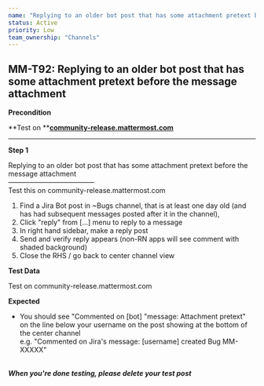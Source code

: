 ```yaml
---
name: "Replying to an older bot post that has some attachment pretext before the message attachment"
status: Active
priority: Low
team_ownership: "Channels"
---
```


## MM-T92: Replying to an older bot post that has some attachment pretext before the message attachment

**Precondition**

**Test on **[**community-release.mattermost.com**](https://community-release.mattermost.com/)

---

**Step 1**

Replying to an older bot post that has some attachment pretext before the message attachment\
–––––––––––––––––––––––––\
Test this on community-release.mattermost.com

1. Find a Jira Bot post in \~Bugs channel, that is at least one day old (and has had subsequent messages posted after it in the channel),
2. Click "reply" from \[...] menu to reply to a message
3. In right hand sidebar, make a reply post
4. Send and verify reply appears (non-RN apps will see comment with shaded background)
5. Close the RHS / go back to center channel view

**Test Data**

Test on community-release.mattermost.com

**Expected**

- You should see "Commented on \[bot] "message: Attachment pretext" on the line below your username on the post showing at the bottom of the center channel\
  e.g. "Commented on Jira's message: \[username] created Bug MM-XXXXX"

\
**_When you're done testing, please delete your test post_**
